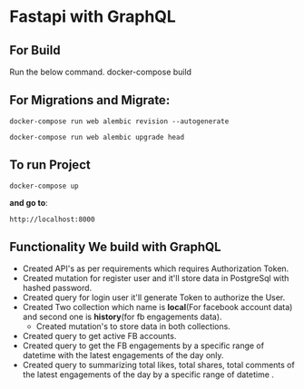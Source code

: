 # Fastapi with GraphQL

## For Build
Run the below command.
    docker-compose build


## For Migrations and Migrate: 
    docker-compose run web alembic revision --autogenerate

    docker-compose run web alembic upgrade head

## To run Project
    docker-compose up
**and go to**:

    http://localhost:8000


## Functionality We build with GraphQL
* Created API's as per requirements which requires Authorization Token.
* Created mutation for register user and it'll store data in PostgreSql with hashed password.
* Created query for login user it'll generate Token to authorize the User.
* Created Two collection which name is **local**(For facebook account data) and second one is **history**(for fb engagements data).
    * Created mutation's to store data in both collections.
* Created query to get active FB accounts.
* Created query to get the FB engagements by a specific range of datetime with the latest engagements of the day only.
* Created query to summarizing total likes, total shares, total comments of the latest engagements of the day by a specific range of datetime .

